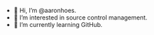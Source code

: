 - 👋 Hi, I’m @aaronhoes.
- 👀 I’m interested in source control management.
- 🌱 I’m currently learning GitHub.

<!---
aaronhoes/aaronhoes is a ✨ special ✨ repository because its `README.md` (this file) appears on your GitHub profile.
You can click the Preview link to take a look at your changes.
--->
